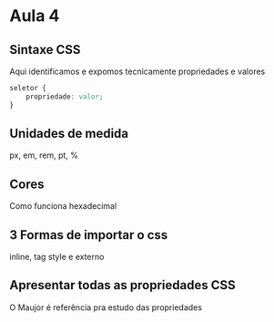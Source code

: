 # Aula 4

## Sintaxe CSS
Aqui identificamos e expomos tecnicamente propriedades e valores

``` css
seletor {
    propriedade: valor;    
}
```

## Unidades de medida
px, em, rem, pt, %


## Cores
Como funciona hexadecimal


## 3 Formas de importar o css
inline, tag style e externo


## Apresentar todas as propriedades CSS
O Maujor é referência pra estudo das propriedades


